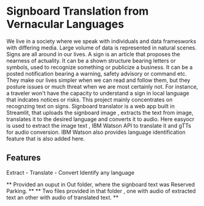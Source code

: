 # Signboard Translation from Vernacular Languages
We live in a society where we speak with individuals and data framesworks with differing media. 
Large volume of data is represented in natural scenes.
Signs are all around in our lives. A sign is an article that proposes the nearness of actuality. 
It can be a shown structure bearing letters or symbols, used to recognize something or publicize a business. 
It can be a posted notification bearing a warning, safety advisory or command etc. 
They make our lives simpler when we can read and follow them, but they posture issues or much threat when we are most certainly not.
For instance, a traveler won't have the capacity to understand a sign in local language that indcates notices or risks. 
This project mainly concentrates on recognzing text on signs.
Signboard translator is a web app built in Streamlit, that uploads the signboard image , extracts the text from image, translates it to the desired language and converts it to audio.
Here easyocr is used to extract the image text , IBM Watson API to translate it and gTTs for audio conversion.
IBM Watson also provides language identification feature that is also added here.

## Features
Extract - Translate - Convert
Identify any language 

** Provided an ouput in Out folder, where the signboard text was Reserved Parking. **
** Two files provided in that folder , one with audio of extracted text an other with audio of translated text. **
